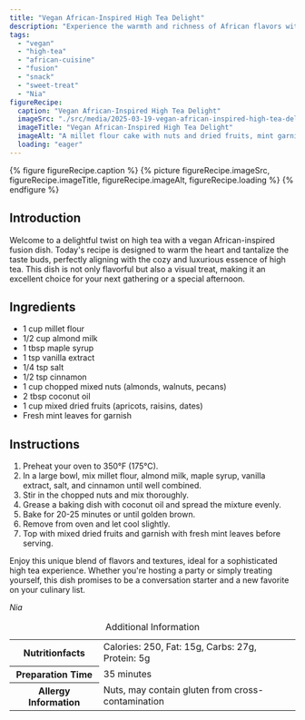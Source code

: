 ```yaml
---
title: "Vegan African-Inspired High Tea Delight"
description: "Experience the warmth and richness of African flavors with a vegan twist perfect for high tea. This special recipe combines millet, nuts, and dried fruits for a delightful treat."
tags:
  - "vegan"
  - "high-tea"
  - "african-cuisine"
  - "fusion"
  - "snack"
  - "sweet-treat"
  - "Nia"
figureRecipe: 
  caption: "Vegan African-Inspired High Tea Delight"
  imageSrc: "./src/media/2025-03-19-vegan-african-inspired-high-tea-delight-7656.png"
  imageTitle: "Vegan African-Inspired High Tea Delight"
  imageAlt: "A millet flour cake with nuts and dried fruits, mint garnish, beside a porcelain teapot and cups with herbal tea, on a clean, simple high tea table."
  loading: "eager"
---
```


{% figure figureRecipe.caption %}
{% picture figureRecipe.imageSrc, figureRecipe.imageTitle, figureRecipe.imageAlt, figureRecipe.loading %}
{% endfigure %}

## Introduction

Welcome to a delightful twist on high tea with a vegan African-inspired fusion dish. Today's recipe is designed to warm the heart and tantalize the taste buds, perfectly aligning with the cozy and luxurious essence of high tea. This dish is not only flavorful but also a visual treat, making it an excellent choice for your next gathering or a special afternoon.

## Ingredients

- 1 cup millet flour
- 1/2 cup almond milk
- 1 tbsp maple syrup
- 1 tsp vanilla extract
- 1/4 tsp salt
- 1/2 tsp cinnamon
- 1 cup chopped mixed nuts (almonds, walnuts, pecans)
- 2 tbsp coconut oil
- 1 cup mixed dried fruits (apricots, raisins, dates)
- Fresh mint leaves for garnish

## Instructions

1. Preheat your oven to 350°F (175°C).
2. In a large bowl, mix millet flour, almond milk, maple syrup, vanilla extract, salt, and cinnamon until well combined.
3. Stir in the chopped nuts and mix thoroughly.
4. Grease a baking dish with coconut oil and spread the mixture evenly.
5. Bake for 20-25 minutes or until golden brown.
6. Remove from oven and let cool slightly.
7. Top with mixed dried fruits and garnish with fresh mint leaves before serving.

Enjoy this unique blend of flavors and textures, ideal for a sophisticated high tea experience. Whether you're hosting a party or simply treating yourself, this dish promises to be a conversation starter and a new favorite on your culinary list.

*Nia*

<table><caption class='sr-only'>Additional Information</caption><tr><th>Nutritionfacts</th><td>Calories: 250, Fat: 15g, Carbs: 27g, Protein: 5g&nbsp;</td></tr><tr><th>Preparation Time</th><td>35 minutes&nbsp;</td></tr><tr><th>Allergy Information</th><td>Nuts, may contain gluten from cross-contamination&nbsp;</td></tr></table>

